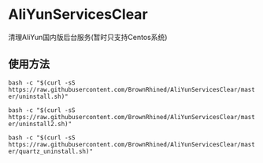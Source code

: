 # AliYunServicesClear
清理AliYun国内版后台服务(暂时只支持Centos系统)

## 使用方法 
`bash -c "$(curl -sS https://raw.githubusercontent.com/BrownRhined/AliYunServicesClear/master/uninstall.sh)"`

`bash -c "$(curl -sS https://raw.githubusercontent.com/BrownRhined/AliYunServicesClear/master/uninstall2.sh)"`

`bash -c "$(curl -sS https://raw.githubusercontent.com/BrownRhined/AliYunServicesClear/master/quartz_uninstall.sh)"`

